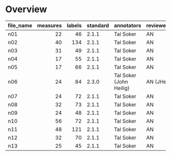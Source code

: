 

# Overview
|file_name|measures|labels|standard|      annotators       |reviewers|
|---------|-------:|-----:|--------|-----------------------|---------|
|n01      |      22|    46|2.1.1   |Tal Soker              |AN       |
|n02      |      40|   134|2.1.1   |Tal Soker              |AN       |
|n03      |      31|    49|2.1.1   |Tal Soker              |AN       |
|n04      |      17|    55|2.1.1   |Tal Soker              |AN       |
|n05      |      17|    66|2.1.1   |Tal Soker              |AN       |
|n06      |      24|    84|2.3.0   |Tal Soker (John Heilig)|AN (JHei)|
|n07      |      24|    72|2.1.1   |Tal Soker              |AN       |
|n08      |      32|    73|2.1.1   |Tal Soker              |AN       |
|n09      |      24|    48|2.1.1   |Tal Soker              |AN       |
|n10      |      56|    72|2.1.1   |Tal Soker              |AN       |
|n11      |      48|   121|2.1.1   |Tal Soker              |AN       |
|n12      |      32|    70|2.1.1   |Tal Soker              |AN       |
|n13      |      25|    45|2.1.1   |Tal Soker              |AN       |
